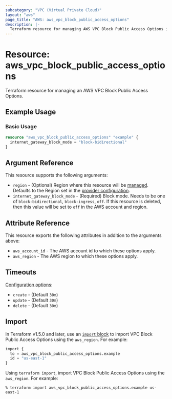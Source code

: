 ```yaml
---
subcategory: "VPC (Virtual Private Cloud)"
layout: "aws"
page_title: "AWS: aws_vpc_block_public_access_options"
description: |-
  Terraform resource for managing AWS VPC Block Public Access Options in a region.
---
```


# Resource: aws_vpc_block_public_access_options

Terraform resource for managing an AWS VPC Block Public Access Options.

## Example Usage

### Basic Usage

```terraform
resource "aws_vpc_block_public_access_options" "example" {
  internet_gateway_block_mode = "block-bidirectional"
}
```

## Argument Reference

This resource supports the following arguments:

* `region` - (Optional) Region where this resource will be [managed](https://docs.aws.amazon.com/general/latest/gr/rande.html#regional-endpoints). Defaults to the Region set in the [provider configuration](https://registry.terraform.io/providers/hashicorp/aws/latest/docs#aws-configuration-reference).
* `internet_gateway_block_mode` - (Required) Block mode. Needs to be one of `block-bidirectional`, `block-ingress`, `off`. If this resource is deleted, then this value will be set to `off` in the AWS account and region.

## Attribute Reference

This resource exports the following attributes in addition to the arguments above:

* `aws_account_id` - The AWS account id to which these options apply.
* `aws_region` - The AWS region to which these options apply.

## Timeouts

[Configuration options](https://developer.hashicorp.com/terraform/language/resources/syntax#operation-timeouts):

* `create` - (Default `30m`)
* `update` - (Default `30m`)
* `delete` - (Default `30m`)

## Import

In Terraform v1.5.0 and later, use an [`import` block](https://developer.hashicorp.com/terraform/language/import) to import VPC Block Public Access Options using the `aws_region`. For example:

```terraform
import {
  to = aws_vpc_block_public_access_options.example
  id = "us-east-1"
}
```

Using `terraform import`, import VPC Block Public Access Options using the `aws_region`. For example:

```console
% terraform import aws_vpc_block_public_access_options.example us-east-1
```
